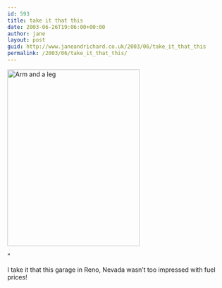 ```yaml
---
id: 593
title: take it that this
date: 2003-06-26T19:06:00+00:00
author: jane
layout: post
guid: http://www.janeandrichard.co.uk/2003/06/take_it_that_this
permalink: /2003/06/take_it_that_this/
---
```

<img src="http://v1.janeandrichard.co.uk/blog/img/173_7344_r1_400x300.jpg" width="300" height="400" alt="Arm and a leg" />

&#8221;

I take it that this garage in Reno, Nevada wasn&#8217;t too impressed with fuel prices!